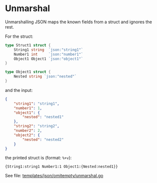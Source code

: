 # Unmarshal
Unmarshalling JSON maps the known fields from a struct and ignores the rest.

For the struct:
```go
type Struct1 struct {
	String1 string  `json:"string1"`
	Number1 int     `json:"number1"`
	Object1 Object1 `json:"object1"`
}

type Object1 struct {
	Nested string `json:"nested"`
}
```
and the input:
```json
{
    "string1": "string1",
    "number1": 1,
    "object1": {
        "nested": "nested1"
    },
    "string2": "string2",
    "number2": 2,
    "object2": {
        "nested": "nested2"
    }
}
```
the printed struct is (format: `%+v`):
```
{String1:string1 Number1:1 Object1:{Nested:nested1}}
```

See file: [templates/json/omitempty/unmarshal.go](templates/json/omitempty/unmarshal.go)